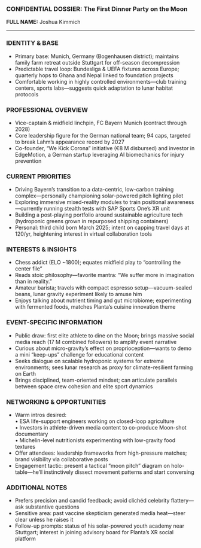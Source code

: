 ### CONFIDENTIAL DOSSIER: The First Dinner Party on the Moon

**FULL NAME:** Joshua Kimmich

---
### IDENTITY & BASE
- Primary base: Munich, Germany (Bogenhausen district); maintains family farm retreat outside Stuttgart for off-season decompression  
- Predictable travel loop: Bundesliga & UEFA fixtures across Europe; quarterly hops to Ghana and Nepal linked to foundation projects  
- Comfortable working in highly controlled environments—club training centers, sports labs—suggests quick adaptation to lunar habitat protocols  

### PROFESSIONAL OVERVIEW
- Vice-captain & midfield linchpin, FC Bayern Munich (contract through 2028)  
- Core leadership figure for the German national team; 94 caps, targeted to break Lahm’s appearance record by 2027  
- Co-founder, “We Kick Corona” initiative (€8 M disbursed) and investor in EdgeMotion, a German startup leveraging AI biomechanics for injury prevention  

### CURRENT PRIORITIES
- Driving Bayern’s transition to a data-centric, low-carbon training complex—personally championing solar-powered pitch lighting pilot  
- Exploring immersive mixed-reality modules to train positional awareness—currently running stealth tests with SAP Sports One’s XR unit  
- Building a post-playing portfolio around sustainable agriculture tech (hydroponic greens grown in repurposed shipping containers)  
- Personal: third child born March 2025; intent on capping travel days at 120/yr, heightening interest in virtual collaboration tools  

### INTERESTS & INSIGHTS
- Chess addict (ELO ~1800); equates midfield play to “controlling the center file”  
- Reads stoic philosophy—favorite mantra: “We suffer more in imagination than in reality.”  
- Amateur barista; travels with compact espresso setup—vacuum-sealed beans, lunar gravity experiment likely to amuse him  
- Enjoys talking about nutrient timing and gut microbiome; experimenting with fermented foods, matches Planta’s cuisine innovation theme  

### EVENT-SPECIFIC INFORMATION
- Public draw: first elite athlete to dine on the Moon; brings massive social media reach (17 M combined followers) to amplify event narrative  
- Curious about micro-gravity’s effect on proprioception—wants to demo a mini “keep-ups” challenge for educational content  
- Seeks dialogue on scalable hydroponic systems for extreme environments; sees lunar research as proxy for climate-resilient farming on Earth  
- Brings disciplined, team-oriented mindset; can articulate parallels between space crew cohesion and elite sport dynamics  

### NETWORKING & OPPORTUNITIES
- Warm intros desired:  
  • ESA life-support engineers working on closed-loop agriculture  
  • Investors in athlete-driven media content to co-produce Moon-shot documentary  
  • Michelin-level nutritionists experimenting with low-gravity food textures  
- Offer attendees: leadership frameworks from high-pressure matches; brand visibility via collaborative posts  
- Engagement tactic: present a tactical “moon pitch” diagram on holo-table—he’ll instinctively dissect movement patterns and start conversing  

### ADDITIONAL NOTES
- Prefers precision and candid feedback; avoid clichéd celebrity flattery—ask substantive questions  
- Sensitive area: past vaccine skepticism generated media heat—steer clear unless he raises it  
- Follow-up prompts: status of his solar-powered youth academy near Stuttgart; interest in joining advisory board for Planta’s XR social platform